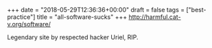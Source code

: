 +++
date = "2018-05-29T12:36:36+00:00"
draft = false
tags = ["best-practice"]
title = "all-software-sucks"
+++
http://harmful.cat-v.org/software/

Legendary site by respected hacker Uriel, RIP.
